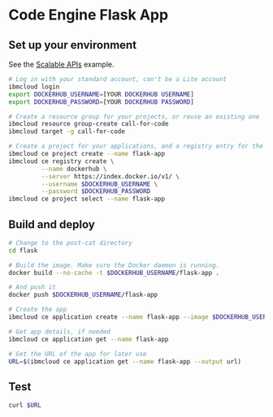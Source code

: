 # Code Engine Flask App

## Set up your environment

See the [Scalable APIs](https://github.com/Call-for-Code/Code-Engine-Scalable-APIs) example.

```bash
# Log in with your standard account, can't be a Lite account
ibmcloud login
export DOCKERHUB_USERNAME=[YOUR DOCKERHUB USERNAME]
export DOCKERHUB_PASSWORD=[YOUR DOCKERHUB PASSWORD]

# Create a resource group for your projects, or reuse an existing one
ibmcloud resource group-create call-for-code
ibmcloud target -g call-for-code

# Create a project for your applications, and a registry entry for the place to store images
ibmcloud ce project create --name flask-app
ibmcloud ce registry create \
         --name dockerhub \
         --server https://index.docker.io/v1/ \
         --username $DOCKERHUB_USERNAME \
         --password $DOCKERHUB_PASSWORD
ibmcloud ce project select --name flask-app
```

## Build and deploy

```bash
# Change to the post-cat directory
cd flask

# Build the image. Make sure the Docker daemon is running.
docker build --no-cache -t $DOCKERHUB_USERNAME/flask-app .

# And push it
docker push $DOCKERHUB_USERNAME/flask-app

# Create the app
ibmcloud ce application create --name flask-app --image $DOCKERHUB_USERNAME/flask-app

# Get app details, if needed
ibmcloud ce application get --name flask-app

# Get the URL of the app for later use
URL=$(ibmcloud ce application get --name flask-app --output url)
```

## Test

```bash
curl $URL
```
